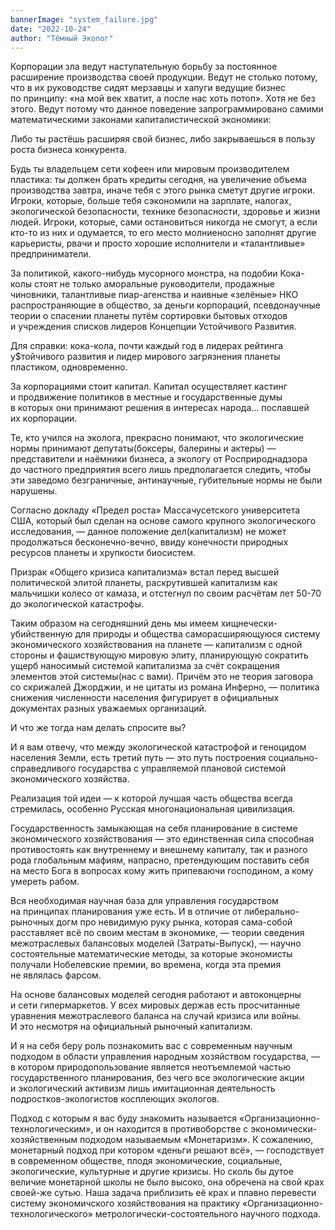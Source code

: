 ```yaml
---
bannerImage: "system_failure.jpg"
date: "2022-10-24"
author: "Тёмный Эколог"
---
```

Корпорации зла ведут наступательную борьбу за&nbsp;постоянное расширение производства своей продукции. Ведут не&nbsp;столько потому, что в&nbsp;их&nbsp;руководстве сидят мерзавцы и&nbsp;хапуги ведущие бизнес по&nbsp;принципу: &laquo;на&nbsp;мой век хватит, а&nbsp;после нас хоть потоп&raquo;. Хотя не&nbsp;без этого. Ведут потому что данное поведение запрограммировано самими математическими законами капиталистической экономики:

Либо ты&nbsp;растёшь расширяя свой бизнес, либо закрываешься в&nbsp;пользу роста бизнеса конкурента.

Будь ты&nbsp;владельцем сети кофеен или мировым производителем пластика: ты&nbsp;должен брать кредиты сегодня, на&nbsp;увеличение объема производства завтра, иначе тебя с&nbsp;этого рынка сметут другие игроки. Игроки, которые, больше тебя сэкономили на&nbsp;зарплате, налогах, экологической безопасности, технике безопасности, здоровье и&nbsp;жизни людей.
Игроки, которые, сами остановиться никогда не&nbsp;смогут, а&nbsp;если кто-то из&nbsp;них и&nbsp;одумается, то&nbsp;его место молниеносно заполнят другие карьеристы, рвачи и&nbsp;просто хорошие исполнители и&nbsp;&laquo;талантливые&raquo; предприниматели.

За&nbsp;политикой, какого-нибудь мусорного монстра, на&nbsp;подобии Кока-колы стоят не&nbsp;только аморальные руководители, продажные чиновники, талантливые пиар-агенства и&nbsp;наивные &laquo;зел&euml;ные&raquo; НКО распространяющие в&nbsp;общество, за&nbsp;деньги корпораций, псевдонаучные теории о&nbsp;спасении планеты путём сортировки бытовых отходов и&nbsp;учреждения списков лидеров Концепции Устойчивого Развития.

Для справки: кока-кола, почти каждый год в&nbsp;лидерах рейтинга у$тойчивого развития и&nbsp;лидер мирового загрязнения планеты пластиком, одновременно.

За&nbsp;корпорациями стоит капитал. Капитал осуществляет кастинг и&nbsp;продвижение политиков в&nbsp;местные и&nbsp;государственные думы в&nbsp;которых они принимают решения в&nbsp;интересах народа... пославшей их&nbsp;корпорации.

Те, кто учился на&nbsp;эколога, прекрасно понимают, что экологические нормы принимают депутаты(боксеры, балерины и&nbsp;актеры)&nbsp;&mdash; представители и&nbsp;наёмники бизнеса, а&nbsp;экологу от&nbsp;Росприроднадзора до&nbsp;частного предприятия всего лишь предполагается следить, чтобы эти заведомо безграничные, антинаучные, губительные нормы не&nbsp;были нарушены.

Согласно докладу &laquo;Предел роста&raquo; Массачусетского университета США, который был сделан на&nbsp;основе самого крупного экологического исследования,&nbsp;&mdash; данное положение дел(капитализм) не&nbsp;может продолжаться бесконечно-вечно, ввиду конечности природных ресурсов планеты и&nbsp;хрупкости биосистем.

Призрак &laquo;Общего кризиса капитализма&raquo; встал перед высшей политической элитой планеты, раскрутившей капитализм как мальчишки колесо от&nbsp;камаза, и&nbsp;отстегнул по&nbsp;своим расчётам лет 50-70 до&nbsp;экологической катастрофы.

Таким образом на&nbsp;сегодняшний день мы&nbsp;имеем хищнечески-убийственную для природы и&nbsp;общества саморасширяющуюся систему экономического хозяйствования на&nbsp;планете&nbsp;&mdash; капитализм с&nbsp;одной стороны и&nbsp;фашиствующую мировую элиту, планирующую сократить ущерб наносимый системой капитализма за&nbsp;счёт сокращения элементов этой системы(нас с&nbsp;вами). Причём это не&nbsp;теория заговора со&nbsp;скрижалей Джорджии, и&nbsp;не&nbsp;цитаты из&nbsp;романа Инферно,&nbsp;&mdash; политика снижения численности населения фигурирует в&nbsp;официальных документах разных уважаемых организаций.

И&nbsp;что&nbsp;же тогда нам делать спросите&nbsp;вы?

И&nbsp;я&nbsp;вам отвечу, что между экологической катастрофой и&nbsp;геноцидом населения Земли, есть третий путь&nbsp;&mdash; это путь построения социально-справедливого государства с&nbsp;управляемой плановой системой экономического хозяйства.

Реализация той идеи&nbsp;&mdash; к&nbsp;которой лучшая часть общества всегда стремилась, особенно Русская многонациональная цивилизация.

Государственность замыкающая на&nbsp;себя планирование в&nbsp;системе экономического хозяйствования&nbsp;&mdash; это единственная сила способная противостоять как внутреннему и&nbsp;внешнему капиталу, так и&nbsp;разного рода глобальным мафиям, напрасно, претендующим поставить себя на&nbsp;место Бога в&nbsp;вопросах кому жить припеваючи господином, а&nbsp;кому умереть рабом.

Вся необходимая научная база для управления государством на&nbsp;принципах планирования уже есть. И&nbsp;в&nbsp;отличие от&nbsp;либерально-рыночных догм про невидимую руку рынка, которая сама-собой расставляет всё по&nbsp;своим местам в&nbsp;экономике,&nbsp;&mdash; теории сведения межотраслевых балансовых моделей (Затраты-Выпуск),&nbsp;&mdash; научно состоятельные математические методы, за&nbsp;которые экономисты получали Нобелевские премии, во&nbsp;времена, когда эта премия не&nbsp;являлась фарсом.

На&nbsp;основе балансовых моделей сегодня работают и&nbsp;автоконцерны и&nbsp;сети гипермаркетов. У&nbsp;всех мировых держав есть просчитанные уравнения межотраслевого баланса на&nbsp;случай кризиса или войны. И&nbsp;это несмотря на&nbsp;официальный рыночный капитализм.

И&nbsp;я&nbsp;на&nbsp;себя беру роль познакомить вас с&nbsp;современным научным подходом в&nbsp;области управления народным хозяйством государства,&nbsp;&mdash; в&nbsp;котором природопользование является неотъемлемой частью государственного планирования, без чего все экологические акции и&nbsp;экологический активизм лишь имитационная деятельность подростков-экологистов косплеющих экологов.

Подход с&nbsp;которым я&nbsp;вас буду знакомить называется &laquo;Организационно-технологическим&raquo;, и&nbsp;он&nbsp;находится в&nbsp;противоборстве с&nbsp;экономически-хозяйственным подходом называемым &laquo;Монетаризм&raquo;. К&nbsp;сожалению, монетарный подход при котором &laquo;деньги решают всё&raquo;,&nbsp;&mdash; господствует в&nbsp;современном обществе, плодя экономические, социальные, экологические, культурные и&nbsp;другие кризисы. Но&nbsp;сколь&nbsp;бы дутое величие монетарной школы не&nbsp;было высоко, она обречена на&nbsp;свой крах своей-же сутью. Наша задача приблизить её&nbsp;крах и&nbsp;плавно перевести систему экономичского хозяйствования на&nbsp;практику &laquo;Организационно-технологического&raquo; метрологически-состоятельного научного подхода.
